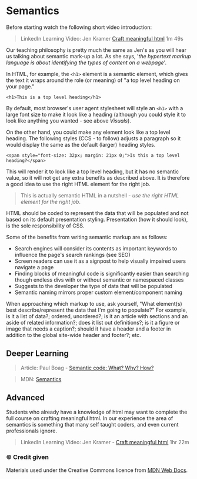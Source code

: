 # Semantics

Before starting watch the following short video introduction:

> LinkedIn Learning Video: Jen Kramer [Craft meaningful html](https://www.linkedin.com/learning/crafting-meaningful-html/craft-meaningful-html?u=36102708) 1m 49s

Our teaching philosophy is pretty much the same as Jen's as you will hear us talking about semantic mark-up a lot. As she says, '*the hypertext markup language is about identifying the types of content on a webpage*'.

In HTML, for example, the `<h1>` element is a semantic element, which gives the text it wraps around the role (or meaning) of "a top level heading on your page."

```
<h1>This is a top level heading</h1>
```

By default, most browser's user agent stylesheet will style an `<h1>` with a large font size to make it look like a heading (although you could style it to look like anything you wanted - see above *Visuals*).

On the other hand, you could make any element look like a top level heading. The following styles (CCS - to follow) adjusts a paragraph so it would display the same as the default (larger) heading styles.

```
<span style="font-size: 32px; margin: 21px 0;">Is this a top level heading?</span>
```

This will render it to look like a top level heading, but it has no semantic value, so it will not get any extra benefits as described above. It is therefore a good idea to use the right HTML element for the right job.

> This is actually semantic HTML in a nutshell - *use the right HTML element for the right job*.

HTML should be coded to represent the data that will be populated and not based on its default presentation styling. Presentation (how it should look), is the sole responsibility of CSS.

Some of the benefits from writing semantic markup are as follows:

- Search engines will consider its contents as important keywords to influence the page's search rankings (see SEO)
- Screen readers can use it as a signpost to help visually impaired users navigate a page
- Finding blocks of meaningful code is significantly easier than searching though endless divs with or without semantic or namespaced classes
- Suggests to the developer the type of data that will be populated
- Semantic naming mirrors proper custom element/component naming

When approaching which markup to use, ask yourself, "What element(s) best describe/represent the data that I'm going to populate?" For example, is it a list of data?; ordered, unordered?; is it an article with sections and an aside of related information?; does it list out definitions?; is it a figure or image that needs a caption?; should it have a header and a footer in addition to the global site-wide header and footer?; etc.

## Deeper Learning

> Article: Paul Boag - [Semantic code: What? Why? How?](https://boagworld.com/dev/semantic-code-what-why-how/)

> MDN: [Semantics](https://developer.mozilla.org/en-US/docs/Glossary/Semantics)

## Advanced

Students who already have a knowledge of html may want to complete the full course on crafting meaningful html. In our experience the area of semantics is something that many self taught coders, and even current professionals ignore.

> LinkedIn Learning Video: Jen Kramer - [Craft meaningful html](https://www.linkedin.com/learning/crafting-meaningful-html/craft-meaningful-html?u=36102708) 1hr 22m


### &copy; Credit given
Materials used under the Creative Commons licence from [MDN Web Docs](https://developer.mozilla.org/en-US/docs/Web/HTML).
